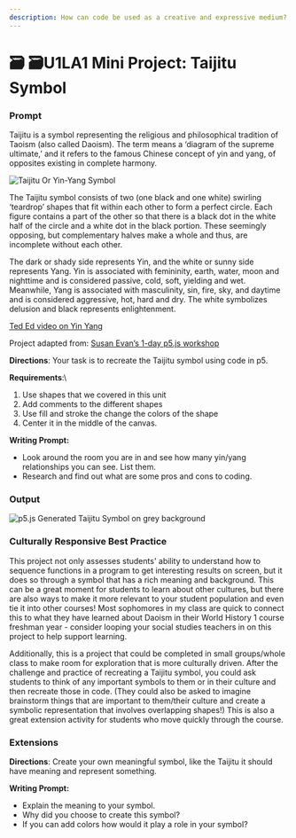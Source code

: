 ```yaml
---
description: How can code be used as a creative and expressive medium?
---
```


# 🗃 🗃U1LA1 Mini Project: Taijitu Symbol

### Prompt

Taijitu is a symbol representing the religious and philosophical tradition of Taoism (also called Daoism). The term means a ‘diagram of the supreme ultimate,’ and it refers to the famous Chinese concept of yin and yang, of opposites existing in complete harmony.

![Taijitu Or Yin-Yang Symbol](https://lh6.googleusercontent.com/860mL-xJsUZI1OE8z3HDhBYnM6nmfQUAIB\_c7NWEYoFp0YQjnKu3LwQSyGf9CeZGTjt\_BirPey\_a83DJxtvaeCD5P8RfXu0BIN4Qz9Tx2MtWArQEOqiJdP2aCeulSWNF4VREk9Ka=s0)

The Taijitu symbol consists of two (one black and one white) swirling ‘teardrop’ shapes that fit within each other to form a perfect circle. Each figure contains a part of the other so that there is a black dot in the white half of the circle and a white dot in the black portion. These seemingly opposing, but complementary halves make a whole and thus, are incomplete without each other.

The dark or shady side represents Yin, and the white or sunny side represents Yang. Yin is associated with femininity, earth, water, moon and nighttime and is considered passive, cold, soft, yielding and wet. Meanwhile, Yang is associated with masculinity, sin, fire, sky, and daytime and is considered aggressive, hot, hard and dry. The white symbolizes delusion and black represents enlightenment.

[Ted Ed video on Yin Yang](https://youtu.be/ezmR9Attpyc)

Project adapted from: [Susan Evan’s 1-day p5.js workshop](https://github.com/susanev/p5js-workshops/tree/master/1-day-workshop)

**Directions**: Your task is to recreate the Taijitu symbol using code in p5.

**Requirements**:\\

1. Use shapes that we covered in this unit
2. Add comments to the different shapes
3. Use fill and stroke the change the colors of the shape
4. Center it in the middle of the canvas.

**Writing Prompt:**

* Look around the room you are in and see how many yin/yang relationships you can see. List them.
* Research and find out what are some pros and cons to coding.

### Output

![p5.js Generated Taijitu Symbol on grey background](https://lh6.googleusercontent.com/18BL39dWOzL9mEZfpreUZaOBfviNJ4275sKL-FWU1KqtNOFm8qETuTjvfoKf4SHYoUei0\_0A69wWcky5QmyWN5NTo6sGBdKrIdzoTG7iV93fpBEGJTUhApZaWSZDRPRaJDZX3cqk=s0)

### Culturally Responsive Best Practice

This project not only assesses students' ability to understand how to sequence functions in a program to get interesting results on screen, but it does so through a symbol that has a rich meaning and background. This can be a great moment for students to learn about other cultures, but there are also ways to make it more relevant to your student population and even tie it into other courses! Most sophomores in my class are quick to connect this to what they have learned about Daoism in their World History 1 course freshman year - consider looping your social studies teachers in on this project to help support learning.

Additionally, this is a project that could be completed in small groups/whole class to make room for exploration that is more culturally driven. After the challenge and practice of recreating a Taijitu symbol, you could ask students to think of any important symbols to them or in their culture and then recreate those in code. (They could also be asked to imagine brainstorm things that are important to them/their culture and create a symbolic representation that involves overlapping shapes!) This is also a great extension activity for students who move quickly through the course.

### Extensions

**Directions**: Create your own meaningful symbol, like the Taijitu it should have meaning and represent something.

**Writing Prompt:**

* Explain the meaning to your symbol.
* Why did you choose to create this symbol?
* If you can add colors how would it play a role in your symbol?
